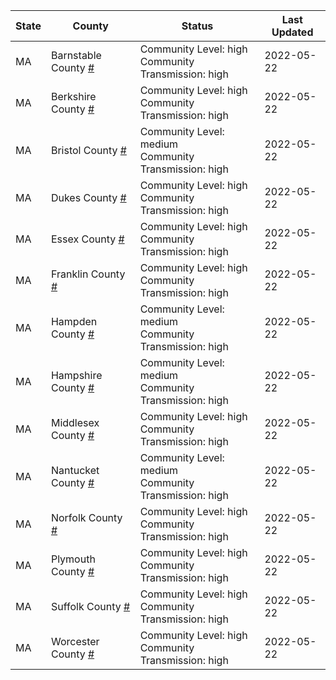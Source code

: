 State | County | Status | Last Updated
--- | --- | --- | --- 
MA | Barnstable County <a href="#barnstable_county">#</a> | <a name="barnstable_county"></a>Community Level: high<br/>Community Transmission: high | 2022-05-22
MA | Berkshire County <a href="#berkshire_county">#</a> | <a name="berkshire_county"></a>Community Level: high<br/>Community Transmission: high | 2022-05-22
MA | Bristol County <a href="#bristol_county">#</a> | <a name="bristol_county"></a>Community Level: medium<br/>Community Transmission: high | 2022-05-22
MA | Dukes County <a href="#dukes_county">#</a> | <a name="dukes_county"></a>Community Level: high<br/>Community Transmission: high | 2022-05-22
MA | Essex County <a href="#essex_county">#</a> | <a name="essex_county"></a>Community Level: high<br/>Community Transmission: high | 2022-05-22
MA | Franklin County <a href="#franklin_county">#</a> | <a name="franklin_county"></a>Community Level: high<br/>Community Transmission: high | 2022-05-22
MA | Hampden County <a href="#hampden_county">#</a> | <a name="hampden_county"></a>Community Level: medium<br/>Community Transmission: high | 2022-05-22
MA | Hampshire County <a href="#hampshire_county">#</a> | <a name="hampshire_county"></a>Community Level: medium<br/>Community Transmission: high | 2022-05-22
MA | Middlesex County <a href="#middlesex_county">#</a> | <a name="middlesex_county"></a>Community Level: high<br/>Community Transmission: high | 2022-05-22
MA | Nantucket County <a href="#nantucket_county">#</a> | <a name="nantucket_county"></a>Community Level: medium<br/>Community Transmission: high | 2022-05-22
MA | Norfolk County <a href="#norfolk_county">#</a> | <a name="norfolk_county"></a>Community Level: high<br/>Community Transmission: high | 2022-05-22
MA | Plymouth County <a href="#plymouth_county">#</a> | <a name="plymouth_county"></a>Community Level: high<br/>Community Transmission: high | 2022-05-22
MA | Suffolk County <a href="#suffolk_county">#</a> | <a name="suffolk_county"></a>Community Level: high<br/>Community Transmission: high | 2022-05-22
MA | Worcester County <a href="#worcester_county">#</a> | <a name="worcester_county"></a>Community Level: high<br/>Community Transmission: high | 2022-05-22
